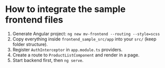 # How to integrate the sample frontend files

1. Generate Angular project: `ng new mv-frontend --routing --style=scss`
2. Copy everything inside `frontend_sample_src/app` into your `src/` (keep folder structure).
3. Register `AuthInterceptor` in `app.module.ts` providers.
4. Create a route to `ProductListComponent` and render in a page.
5. Start backend first, then `ng serve`.
